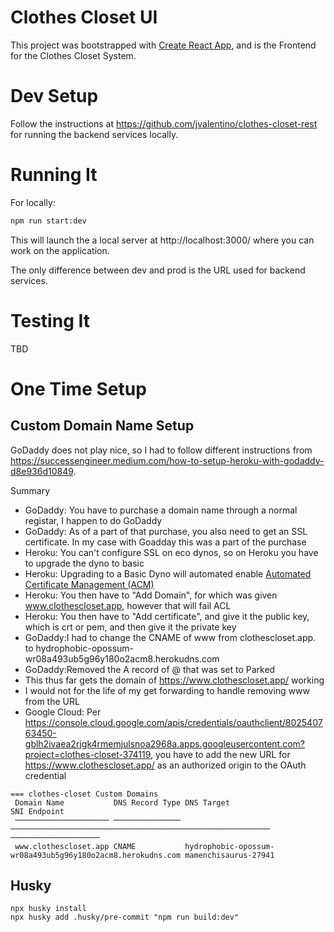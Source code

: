 # Clothes Closet UI

This project was bootstrapped with [Create React App](https://github.com/facebook/create-react-app), and is the Frontend for the Clothes Closet System.

# Dev Setup

Follow the instructions at https://github.com/jvalentino/clothes-closet-rest for running the backend services locally.

# Running It

For locally:

```bash
npm run start:dev
```

This will launch the a local server at http://localhost:3000/ where you can work on the application.

The only difference between dev and prod is the URL used for backend services.

# Testing It

TBD

# One Time Setup

## Custom Domain Name Setup

GoDaddy does not play nice, so I had to follow different instructions from https://successengineer.medium.com/how-to-setup-heroku-with-godaddy-d8e936d10849.

Summary

- GoDaddy: You have to purchase a domain name through a normal registar, I happen to do GoDaddy
- GoDaddy: As of a part of that purchase, you also need to get an SSL certificate. In my case with Goadday this was a part of the purchase
- Heroku: You can't configure SSL on eco dynos, so on Heroku you have to upgrade the dyno to basic
- Heroku: Upgrading to a Basic Dyno will automated enable [Automated Certificate Management (ACM)](https://devcenter.heroku.com/articles/automated-certificate-management) 
- Heroku: You then have to "Add Domain", for which was given www.clothescloset.app, however that will fail ACL
- Heroku: You then have to "Add certificate", and give it the public key, which is crt or pem, and then give it the private key
- GoDaddy:I had to change the CNAME of www from clothescloset.app. to hydrophobic-opossum-wr08a493ub5g96y180o2acm8.herokudns.com
- GoDaddy:Removed the A record of @ that was set to Parked
- This thus far gets the domain of https://www.clothescloset.app/ working
- I would not for the life of my get forwarding to handle removing www from the URL
- Google Cloud: Per https://console.cloud.google.com/apis/credentials/oauthclient/802540763450-gblh2ivaea2rjgk4rmemjulsnoa2968a.apps.googleusercontent.com?project=clothes-closet-374119, you have to add the new URL for https://www.clothescloset.app/ as an authorized origin to the OAuth credential



```
=== clothes-closet Custom Domains
 Domain Name           DNS Record Type DNS Target                                                 SNI Endpoint         
 ───────────────────── ─────────────── ────────────────────────────────────────────────────────── ──────────────────── 
 www.clothescloset.app CNAME           hydrophobic-opossum-wr08a493ub5g96y180o2acm8.herokudns.com mamenchisaurus-27941 
```



## Husky

```
npx husky install
npx husky add .husky/pre-commit "npm run build:dev"
```



